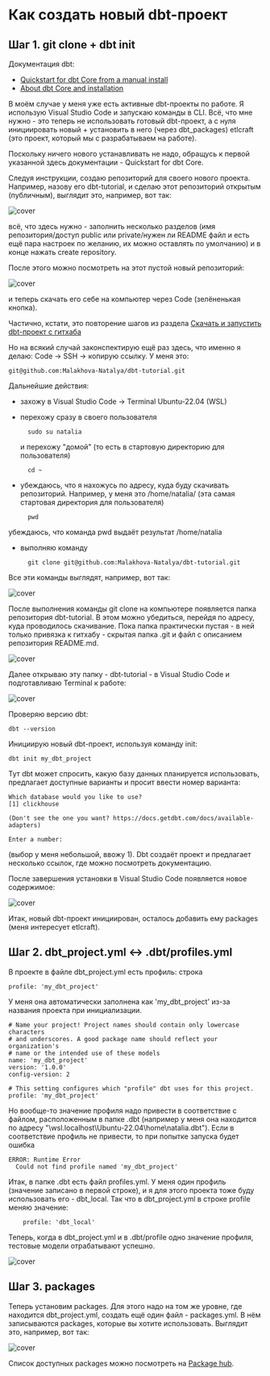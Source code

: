 # Как создать новый dbt-проект

## Шаг 1. git clone + dbt init
Документация dbt: 
- [Quickstart for dbt Core from a manual install](https://docs.getdbt.com/guides/manual-install?step=1)
- [About dbt Core and installation](https://docs.getdbt.com/docs/core/installation-overview)

В моём случае у меня уже есть активные dbt-проекты по работе. Я использую Visual Studio Code и запускаю команды в CLI. Всё, что мне нужно - это теперь не использовать готовый dbt-проект, а с нуля инициировать новый + установить в него (через dbt_packages) etlcraft (это проект, который мы с разрабатываем на работе).

Поскольку ничего нового устанавливать не надо, обращусь к первой указанной здесь документации - Quickstart for dbt Core.

Следуя инструкции, создаю репозиторий для своего нового проекта. Например, назову его dbt-tutorial, и сделаю этот репозиторий открытым (публичным), выглядит это, например, вот так:

![cover](https://github.com/Malakhova-Natalya/Snippets/blob/main/dbt/dbt_init_new_project/01_create_new_repository.png)

всё, что здесь нужно - заполнить несколько разделов (имя репозитория/доступ public или private/нужен ли README файл и есть ещё пара настроек по желанию, их можно оставлять по умолчанию) и в конце нажать create repository.

После этого можно посмотреть на этот пустой новый репозиторий:

![cover](https://github.com/Malakhova-Natalya/Snippets/blob/main/dbt/dbt_init_new_project/02_empty_new_repository.png)

и теперь скачать его себе на компьютер через Code (зелёненькая кнопка).

Частично, кстати, это повторение шагов из раздела [Скачать и запустить dbt-проект с гитхаба](https://github.com/Malakhova-Natalya/Snippets/blob/main/dbt/start_dbt_project_from_github/README.md)

Но на всякий случай законспектирую ещё раз здесь, что именно я делаю: Code → SSH → копирую ссылку. У меня это: 

    git@github.com:Malakhova-Natalya/dbt-tutorial.git

Дальнейшие действия:

- захожу в Visual Studio Code -> Terminal Ubuntu-22.04 (WSL)
- перехожу сразу в своего пользователя

        sudo su natalia
  
  и перехожу "домой" (то есть в стартовую директорию для пользователя)

        cd ~
          
- убеждаюсь, что я нахожусь по адресу, куда буду скачивать репозиторий. Например, у меня это /home/natalia/ (эта самая стартовая директория для пользователя)
  
        pwd

убеждаюсь, что команда pwd выдаёт результат /home/natalia

- выполняю команду
 
        git clone git@github.com:Malakhova-Natalya/dbt-tutorial.git

Все эти команды выглядят, например, вот так:

![cover](https://github.com/Malakhova-Natalya/Snippets/blob/main/dbt/dbt_init_new_project/03_terminal.png)

После выполнения команды git clone на компьютере появляется папка репозитория dbt-tutorial. В этом можно убедиться, перейдя по адресу, куда проводилось скачивание. Пока папка практически пустая - в ней только привязка к гитхабу - скрытая папка .git и файл с описанием репозитория README.md.

![cover](https://github.com/Malakhova-Natalya/Snippets/blob/main/dbt/dbt_init_new_project/04_folder_on_computer.png)

Далее открываю эту папку - dbt-tutorial - в Visual Studio Code и подготавливаю Terminal к работе:

![cover](https://github.com/Malakhova-Natalya/Snippets/blob/main/dbt/dbt_init_new_project/05_vscode_terminal.png)

Проверяю версию dbt:

    dbt --version

Инициирую новый dbt-проект, используя команду init:

    dbt init my_dbt_project

Тут dbt может спросить, какую базу данных планируется использовать, предлагает доступные варианты и просит ввести номер варианта:

    Which database would you like to use?
    [1] clickhouse

    (Don't see the one you want? https://docs.getdbt.com/docs/available-adapters)

    Enter a number:

(выбор у меня небольшой, ввожу 1). Dbt создаёт проект и предлагает несколько ссылок, где можно посмотреть документацию.

После завершения установки в Visual Studio Code появляется новое содержимое:

![cover](https://github.com/Malakhova-Natalya/Snippets/blob/main/dbt/dbt_init_new_project/06_dbt_init.png)

Итак, новый dbt-проект инициирован, осталось добавить ему packages (меня интересует etlcraft).

## Шаг 2. dbt_project.yml ↔ .dbt/profiles.yml

В проекте в файле dbt_project.yml есть профиль: строка 

    profile: 'my_dbt_project'
    
У меня она автоматически заполнена как 'my_dbt_project' из-за названия проекта при инициализации. 

    # Name your project! Project names should contain only lowercase characters
    # and underscores. A good package name should reflect your organization's
    # name or the intended use of these models
    name: 'my_dbt_project'
    version: '1.0.0'
    config-version: 2
    
    # This setting configures which "profile" dbt uses for this project.
    profile: 'my_dbt_project'
        
Но вообще-то значение профиля надо привести в соответствие с файлом, расположенным в папке .dbt (например у меня она находится по адресу "\\wsl.localhost\Ubuntu-22.04\home\natalia\.dbt").
Если в соответствие профиль не привести, то при попытке запуска будет ошибка 

    ERROR: Runtime Error
      Could not find profile named 'my_dbt_project'

Итак, в папке .dbt есть файл profiles.yml. У меня один профиль (значение записано в первой строке), и я для этого проекта тоже буду использовать его - dbt_local. Так что в dbt_project.yml  в строке profile меняю значение:

        profile: 'dbt_local'

Теперь, когда в dbt_project.yml и в .dbt/profile одно значение профиля, тестовые модели отрабатывают успешно.

![cover](https://github.com/Malakhova-Natalya/Snippets/blob/main/dbt/dbt_init_new_project/07_profile.png)

## Шаг 3. packages

Теперь установим packages. Для этого надо на том же уровне, где находится dbt_project.yml, создать ещё один файл - packages.yml. В нём записываются packages, которые вы хотите использовать. Выглядит это, например, вот так:
    
![cover](https://github.com/Malakhova-Natalya/Snippets/blob/main/dbt/dbt_init_new_project/08_packages.png)

Список доступных packages можно посмотреть на [Package hub](https://hub.getdbt.com/).
